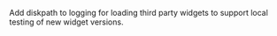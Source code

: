 Add diskpath to logging for loading third party widgets to support local testing of new widget versions.